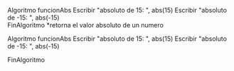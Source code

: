 Algoritmo funcionAbs
	Escribir "absoluto de 15: ", abs(15)
	Escribir "absoluto de -15: ", abs(-15)	
FinAlgoritmo
*retorna el valor absoluto de un numero

Algoritmo funcionAbs
	Escribir "absoluto de 15: ", abs(15)
	Escribir "absoluto de -15: ", abs(-15)
	
	
	
FinAlgoritmo
